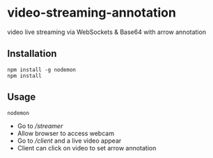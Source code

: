 # video-streaming-annotation
video live streaming via WebSockets & Base64 with arrow annotation

## Installation
```text
npm install -g nodemon
npm install
```
## Usage
```text
nodemon
```

- Go to */streamer*
- Allow browser to access webcam
- Go to */client* and a live video appear
- Client can click on video to set arrow annotation

